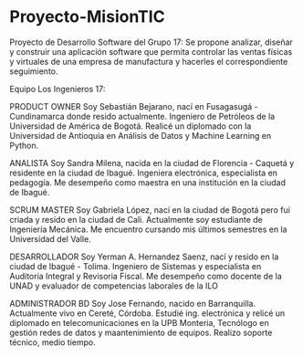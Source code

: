 ﻿# Proyecto-MisionTIC
Proyecto de Desarrollo  Software del Grupo 17: Se propone analizar, diseñar y construir una aplicación software que permita controlar las ventas físicas y virtuales de una empresa de manufactura y hacerles el correspondiente seguimiento.

Equipo Los Ingenieros 17:

PRODUCT OWNER
Soy Sebastián Bejarano, nací en Fusagasugá - Cundinamarca donde resido actualmente.
Ingeniero de Petróleos de la Universidad de América de Bogotá.
Realicé un diplomado con la Universidad de Antioquia en Análisis de Datos y Machine Learning en Python.

ANALISTA
Soy Sandra Milena, nacida en la ciudad de Florencia - Caquetá y residente en la ciudad de Ibagué. 
Ingeniera electrónica, especialista en pedagogía. 
Me desempeño como maestra en una institución en la ciudad de Ibagué. 

SCRUM MASTER
Soy Gabriela López, nací en la ciudad de Bogotá pero fui criada y resido en la ciudad de Cali. Actualmente soy estudiante de Ingeniería Mecánica. Me encuentro cursando mis últimos semestres en la Universidad del Valle.

DESARROLLADOR
Soy Yerman A. Hernandez Saenz, nací y resido en la ciudad de Ibagué - Tolima.
Ingeniero de Sistemas y especialista en Auditoria Integral y Revisoria Fiscal.
Me desempeño como docente de la UNAD y evaluador de competencias laborales de la ILO

ADMINISTRADOR BD
Soy Jose Fernando, nacido en Barranquilla. Actualmente vivo en Cereté, Córdoba. Estudié ing. electrónica y relicé un diplomado en telecomunicaciones en la UPB Monteria, Tecnólogo en gestión redes de datos y maantenimiento de equipos. Realizo soporte técnico, medio tiempo.
